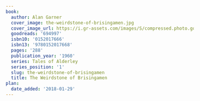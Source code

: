 ```yaml
---
book:
  author: Alan Garner
  cover_image: the-weirdstone-of-brisingamen.jpg
  cover_image_url: https://i.gr-assets.com/images/S/compressed.photo.goodreads.com/books/1177345171l/694997.jpg
  goodreads: '694997'
  isbn10: '0152017666'
  isbn13: '9780152017668'
  pages: '288'
  publication_year: '1960'
  series: Tales of Alderley
  series_position: '1'
  slug: the-weirdstone-of-brisingamen
  title: The Weirdstone of Brisingamen
plan:
  date_added: '2018-01-29'
---
```

